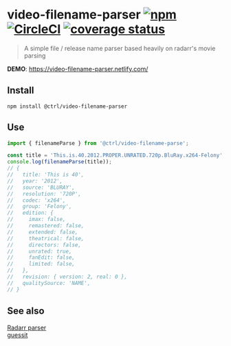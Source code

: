 # video-filename-parser [![npm](https://img.shields.io/npm/v/@ctrl/video-filename-parser.svg?maxAge=3600)](https://www.npmjs.com/package/@ctrl/video-filename-parser) [![CircleCI](https://circleci.com/gh/TypeCtrl/video-filename-parser.svg?style=svg)](https://circleci.com/gh/TypeCtrl/video-filename-parser) [![coverage status](https://codecov.io/gh/typectrl/video-filename-parser/branch/master/graph/badge.svg)](https://codecov.io/gh/typectrl/video-filename-parser)

> A simple file / release name parser based heavily on radarr's movie parsing

__DEMO__: https://video-filename-parser.netlify.com/  

## Install

```console
npm install @ctrl/video-filename-parser
```

## Use

```ts
import { filenameParse } from '@ctrl/video-filename-parse';

const title = 'This.is.40.2012.PROPER.UNRATED.720p.BluRay.x264-Felony';
console.log(filenameParse(title));
// {
//   title: 'This is 40',
//   year: '2012',
//   source: 'BLURAY',
//   resolution: '720P',
//   codec: 'x264',
//   group: 'Felony',
//   edition: {
//     imax: false,
//     remastered: false,
//     extended: false,
//     theatrical: false,
//     directors: false,
//     unrated: true,
//     fanEdit: false,
//     limited: false,
//   },
//   revision: { version: 2, real: 0 },
//   qualitySource: 'NAME',
// }
```

## See also
[Radarr parser](https://github.com/Radarr/Radarr/blob/01ad015b1433ce792c24f019f701f3a8a59c4b2c/src/NzbDrone.Core/Parser/Parser.cs)  
[guessit](https://github.com/guessit-io/guessit)

